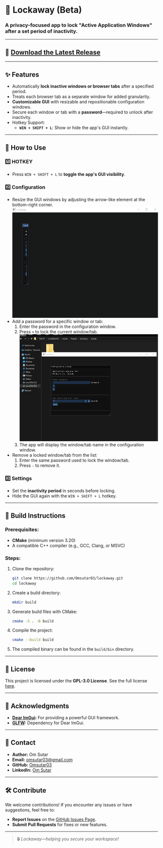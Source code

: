 # 🚀 Lockaway (Beta)

### A privacy-focused app to lock "Active Application Windows" after a set period of inactivity.

---

## 🔗 [Download the Latest Release](https://github.com/Omsutar03/lockaway/releases/tag/beta)

---

## ✨ Features
- Automatically **lock inactive windows or browser tabs** after a specified period.
- Treats each browser tab as a separate window for added granularity.
- **Customizable GUI** with resizable and repositionable configuration windows.
- Secure each window or tab with a **password**—required to unlock after inactivity.
- Hotkey Support:
  - **`WIN + SHIFT + L`**: Show or hide the app's GUI instantly.

---

## 📘 How to Use

### **1️⃣ HOTKEY**
- Press `WIN + SHIFT + L` to **toggle the app's GUI visibility**.

### **2️⃣ Configuration**
- Resize the GUI windows by adjusting the arrow-like element at the bottom-right corner.
![Resize](include/readme_contents/resize.gif)
- Add a password for a specific window or tab:
  1. Enter the password in the configuration window.
  2. Press `+` to lock the current window/tab.
  ![App Preview](include/readme_contents/add_app.gif)
  3. The app will display the window/tab name in the configuration window.
- Remove a locked window/tab from the list:
  1. Enter the same password used to lock the window/tab.
  2. Press `-` to remove it.

### **3️⃣ Settings**
- Set the **inactivity period** in seconds before locking.
- Hide the GUI again with the `WIN + SHIFT + L` hotkey.

---

## 🔧 Build Instructions

### Prerequisites:
- **CMake** (minimum version 3.20)
- A compatible C++ compiler (e.g., GCC, Clang, or MSVC)

### Steps:
1. Clone the repository:
   ```sh
   git clone https://github.com/Omsutar03/lockaway.git
   cd lockaway
   ```
2. Create a build directory:
   ```sh
   mkdir build
   ```
3. Generate build files with CMake:
   ```sh
   cmake -S . -B build
   ```
4. Compile the project:
   ```sh
   cmake --build build
   ```
5. The compiled binary can be found in the `build/bin` directory.

---

## 📜 License  
This project is licensed under the **GPL-3.0 License**. See the full license [here](https://github.com/Omsutar03/lockaway/blob/main/LICENSE).

---

## 🙏 Acknowledgments  
- **[Dear ImGui](https://github.com/ocornut/imgui):** For providing a powerful GUI framework.  
- **[GLFW](https://github.com/glfw/glfw):** Dependency for Dear ImGui.

---

## 👤 Contact  
- **Author:** Om Sutar  
- **Email:** [omsutar03@gmail.com](mailto:omsutar03@gmail.com)  
- **GitHub:** [Omsutar03](https://github.com/Omsutar03)  
- **LinkedIn:** [Om Sutar](https://www.linkedin.com/in/omsutar03)  

---

## 🛠️ Contribute  
We welcome contributions! If you encounter any issues or have suggestions, feel free to:
- **Report Issues** on the [GitHub Issues Page](https://github.com/Omsutar03/lockaway/issues).
- **Submit Pull Requests** for fixes or new features.

---

> 🔒 *Lockaway—helping you secure your workspace!*
